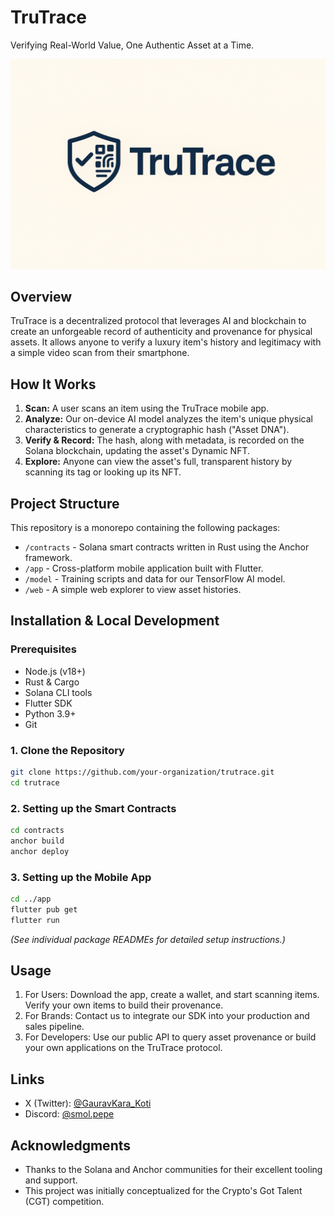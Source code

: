# TruTrace

Verifying Real-World Value, One Authentic Asset at a Time.

![TruTrace Logo](./Logo.png)

## Overview

TruTrace is a decentralized protocol that leverages AI and blockchain to create an unforgeable record of authenticity and provenance for physical assets. It allows anyone to verify a luxury item's history and legitimacy with a simple video scan from their smartphone.

## How It Works

1.  **Scan:** A user scans an item using the TruTrace mobile app.
2.  **Analyze:** Our on-device AI model analyzes the item's unique physical characteristics to generate a cryptographic hash ("Asset DNA").
3.  **Verify & Record:** The hash, along with metadata, is recorded on the Solana blockchain, updating the asset's Dynamic NFT.
4.  **Explore:** Anyone can view the asset's full, transparent history by scanning its tag or looking up its NFT.

## Project Structure

This repository is a monorepo containing the following packages:

*   `/contracts` - Solana smart contracts written in Rust using the Anchor framework.
*   `/app` - Cross-platform mobile application built with Flutter.
*   `/model` - Training scripts and data for our TensorFlow AI model.
*   `/web` - A simple web explorer to view asset histories.

## Installation & Local Development

### Prerequisites

- Node.js (v18+)
- Rust & Cargo
- Solana CLI tools
- Flutter SDK
- Python 3.9+
- Git

### 1. Clone the Repository

```bash
git clone https://github.com/your-organization/trutrace.git
cd trutrace
```

### 2. Setting up the Smart Contracts
```bash
cd contracts
anchor build
anchor deploy
```

### 3. Setting up the Mobile App
```bash
cd ../app
flutter pub get
flutter run
```

*(See individual package READMEs for detailed setup instructions.)*

## Usage
1. For Users: Download the app, create a wallet, and start scanning items. Verify your own items to build their provenance.
2. For Brands: Contact us to integrate our SDK into your production and sales pipeline.
3. For Developers: Use our public API to query asset provenance or build your own applications on the TruTrace protocol.

## Links
- X (Twitter): [@GauravKara_Koti](https://x.com/GauravKara_Koti)
- Discord: [@smol.pepe](https://discord.gg/smol.pepe)

## Acknowledgments
- Thanks to the Solana and Anchor communities for their excellent tooling and support.
- This project was initially conceptualized for the Crypto's Got Talent (CGT) competition.
